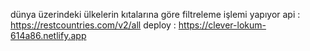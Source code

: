 dünya üzerindeki ülkelerin kıtalarına göre filtreleme işlemi yapıyor
api : https://restcountries.com/v2/all
deploy : https://clever-lokum-614a86.netlify.app
